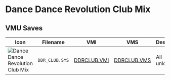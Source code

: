# Dance Dance Revolution Club Mix

## VMU Saves

| Icon | Filename | VMI | VMS | Description |
|------|----------|-----|-----|-------------|
| ![Dance Dance Revolution Club Mix](../icons/DDR_CLUB.SYS.GIF) | `DDR_CLUB.SYS` | [DDRCLUB.VMI](DDRCLUB.VMI) | [DDRCLUB.VMS](DDRCLUB.VMS) | All unlocked.

